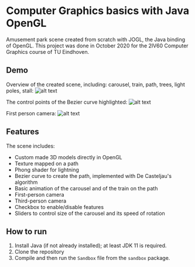 # Computer Graphics basics with Java OpenGL
Amusement park scene created from scratch with JOGL, the Java binding of OpenGL. This project was done in October 2020 for the 2IV60 Computer Graphics course of TU Eindhoven.

## Demo
Overview of the created scene, including: carousel, train, path, trees, light poles, stall:
![alt text](allview.png)

The control points of the Bezier curve highlighted:
![alt text](cpcarousel.png) 

First person camera:
![alt text](cpcarousel.png) 

## Features
The scene includes:
- Custom made 3D models directly in OpenGL
- Texture mapped on a path
- Phong shader for lightning
- Bezier curve to create the path, implemented with De Casteljau's algorithm
- Basic animation of the carousel and of the train on the path
- First-person camera
- Third-person camera
- Checkbox to enable/disable features
- Sliders to control size of the carousel and its speed of rotation

## How to run
1. Install Java (if not already installed); at least JDK 11 is required.
2. Clone the repository
3. Compile and then run the `Sandbox` file from the `sandbox` package.
